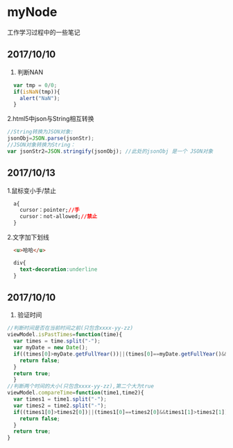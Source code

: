 # myNode
工作学习过程中的一些笔记

## 2017/10/10
1. 判断NAN
```javascript
  var tmp = 0/0; 
  if(isNaN(tmp)){ 
    alert("NaN"); 
  }
```
2.html5中json与String相互转换
```javascript
//String转换为JSON对象:
jsonObj=JSON.parse(jsonStr);
//JSON对象转换为String：
var jsonStr2=JSON.stringify(jsonObj); //此处的jsonObj 是一个 JSON对象
```
## 2017/10/13
1.鼠标变小手/禁止
```css
  a{
    cursor：pointer;//手
    cursor：not-allowed;//禁止
  }
```
2.文字加下划线
```html
  <u>哈哈</u>
```
```css
  div{
    text-decoration:underline
  } 
```

## 2017/10/10
1. 验证时间
```javascript
//判断时间是否在当前时间之前(只包含xxxx-yy-zz)
viewModel.isPastTimes=function(time){
  var times = time.split("-");
  var myDate = new Date();
  if((times[0]>myDate.getFullYear())||(times[0]==myDate.getFullYear()&&times[1]>(myDate.getMonth()+1))||    (times[0]==myDate.getFullYear()&&times[1]==(myDate.getMonth()+1)&&times[2]>myDate.getDate())){
    return false;
  }
  return true;
  }
//判断两个时间的大小(只包含xxxx-yy-zz),第二个大为true
viewModel.compareTime=function(time1,time2){
  var times1 = time1.split("-");
  var times2 = time2.split("-");
  if((times1[0]>times2[0])||(times1[0]==times2[0]&&times1[1]>times2[1])||(times1[0]==times2[0]&&times1[1]==times2[1]&&times1[2]>times2[2])){
    return false;
  }
  return true;
}
```
